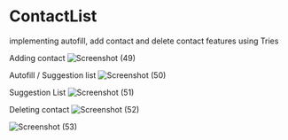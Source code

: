 # ContactList
implementing autofill, add contact and delete contact features using Tries 

Adding contact
![Screenshot (49)](https://user-images.githubusercontent.com/86605001/123795567-c51ae180-d901-11eb-89e1-6bd04e1bd590.png)

Autofill / Suggestion list
![Screenshot (50)](https://user-images.githubusercontent.com/86605001/123795589-c9df9580-d901-11eb-9f72-543a58115995.png)

Suggestion List
![Screenshot (51)](https://user-images.githubusercontent.com/86605001/123795611-d106a380-d901-11eb-80d4-812055e26ac7.png)

Deleting contact
![Screenshot (52)](https://user-images.githubusercontent.com/86605001/123795625-d49a2a80-d901-11eb-8df3-9b4bd9ce850d.png)


![Screenshot (53)](https://user-images.githubusercontent.com/86605001/123795636-d82db180-d901-11eb-86bb-5083a6168a3a.png)
